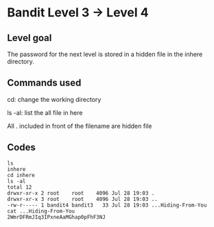 # Bandit Level 3 → Level 4

## Level goal

The password for the next level is stored in a hidden file in the inhere directory.

## Commands used

cd: change the working directory

ls -al: list the all file in here

All . included in front of the filename are hidden file

## Codes
```
ls
inhere
cd inhere
ls -al
total 12
drwxr-xr-x 2 root    root    4096 Jul 28 19:03 .
drwxr-xr-x 3 root    root    4096 Jul 28 19:03 ..
-rw-r----- 1 bandit4 bandit3   33 Jul 28 19:03 ...Hiding-From-You
cat ...Hiding-From-You
2WmrDFRmJIq3IPxneAaMGhap0pFhF3NJ
